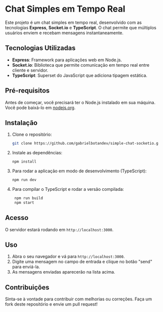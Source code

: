 # Chat Simples em Tempo Real

Este projeto é um chat simples em tempo real, desenvolvido com as tecnologias **Express**, **Socket.io** e **TypeScript**. O chat permite que múltiplos usuários enviem e recebam mensagens instantaneamente.

## Tecnologias Utilizadas

- **Express**: Framework para aplicações web em Node.js.
- **Socket.io**: Biblioteca que permite comunicação em tempo real entre cliente e servidor.
- **TypeScript**: Superset do JavaScript que adiciona tipagem estática.

## Pré-requisitos

Antes de começar, você precisará ter o Node.js instalado em sua máquina. Você pode baixá-lo em [nodejs.org](https://nodejs.org/).

## Instalação

1. Clone o repositório:

   ```bash
   git clone https://github.com/gabrielbotandev/simple-chat-socketio.git

   ```

2. Instale as dependências:

   ```bash
   npm install

   ```

3. Para rodar a aplicação em modo de desenvolvimento (TypeScript):

   ```bash
   npm run dev

   ```

4. Para compilar o TypeScript e rodar a versão compilada:
   ```bash
    npm run build
    npm start
   ```

## Acesso

O servidor estará rodando em `http://localhost:3000`.

## Uso

1. Abra o seu navegador e vá para `http://localhost:3000`.
2. Digite uma mensagem no campo de entrada e clique no botão "send" para enviá-la.
3. As mensagens enviadas aparecerão na lista acima.

## Contribuições

Sinta-se à vontade para contribuir com melhorias ou correções. Faça um fork deste repositório e envie um pull request!